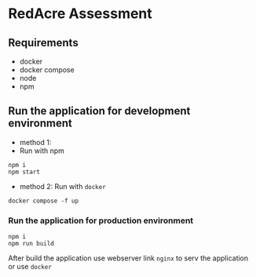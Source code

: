 # RedAcre Assessment

## Requirements

-   docker
-   docker compose
-   node
-   npm

## Run the application for development environment

-   method 1:
- Run with npm
```
npm i
npm start
```

-   method 2:
    Run with `docker`

```
docker compose -f up
```

### Run the application for production environment

```
npm i
npm run build
```
After build the application use webserver link `nginx` to serv the application  
or use `docker`